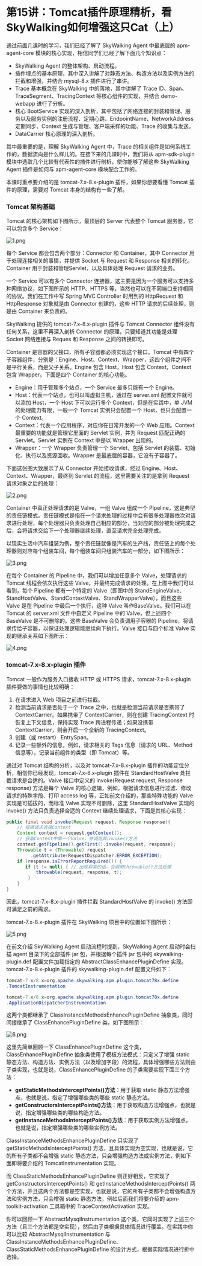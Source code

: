 # 第15讲：Tomcat插件原理精析，看SkyWalking如何增强这只Cat（上）

通过前面几课时的学习，我们已经了解了 SkyWalking Agent 中最底层的 apm-agent-core 模块的核心实现，相信同学们已经了解下面几个知识点：

* SkyWalking Agent 的整体架构、启动流程。
* 插件埋点的基本原理，其中深入讲解了对静态方法、构造方法以及实例方法的拦截和增强，并结合 mysql-8.x 插件进行了串讲。
* Trace 基本概念在 SkyWalking 中的落地，其中讲解了 Trace ID、Span、TraceSegment、TracingContext 等核心组件的实现，并结合 demo-webapp 进行了分析。
* 核心 BootService 实现的深入剖析，其中包括了网络连接的封装和管理、服务以及服务实例的注册流程、定期心跳、EndpointName、NetworkAddress 定期同步、Context 生成与管理、客户端采样的功能、Trace 的收集与发送。
* DataCarrier 核心原理的深入剖析。

其中最重要的是，理解 SkyWalking Agent 中，Trace 的相关组件是如何系统工作的，数据流向是什么样儿的。在接下来的几课时中，我们将从 apm-sdk-plugin 模块中选取几个比较有代表性的插件进行剖析，使你能够了解这些 SkyWalking Agent 插件是如何与 apm-agent-core 模块配合工作的。

本课时重点要介绍的是 tomcat-7.x-8.x-plugin 插件，如果你想要看懂 Tomcat 插件的原理，需要对 Tomcat 本身的结构有一些了解。

### Tomcat 架构基础

Tomcat 的核心架构如下图所示，最顶层的 Server 代表整个 Tomcat 服务器，它可以包含多个 Service：


<Image alt="1.png" src="https://s0.lgstatic.com/i/image3/M01/0A/5A/CgoCgV6nzhOAav2wAAJz0wrnIb8899.png"/> 


每个 Service 都会包含两个部分：Connector 和 Container，其中 Connector 用于处理连接相关的事情，并提供 Socket 与 Request 和 Response 相关的转化。Container 用于封装和管理Servlet，以及具体处理 Request 请求的业务。

一个 Service 可以有多个 Connector 连接器，这主要是因为一个服务可以支持多种网络协议，如下图所示的 HTTP、HTTPS 等，当然也可以在不同端口支持相同的协议。我们在工作中写 Spring MVC Controller 时用到的 HttpRequest 和 HttpResponse 对象就是由 Connector 创建的，这些 HTTP 请求的后续处理，则是由 Container 来负责的。

SkyWalking 提供的 tomcat-7.x-8.x-plugin 插件与 Tomcat Connector 组件没有任何关系，这里不再深入剖析 Connector 的原理，只要知道其功能是处理 Socket 网络连接与 Reques 和 Response 之间的转换即可。

Container 是容器的父接口，所有子容器都必须实现这个接口。Tomcat 中有四个子容器组件，分别是：Engine、Host、Context、Wrapper，这四个组件之间不是平行关系，而是父子关系。Engine 包含 Host，Host 包含 Context，Context 包含 Wrapper。下面是四个 Container 的核心功能。

* Engine：用于管理多个站点，一个 Service 最多只能有一个 Engine。
* Host：代表一个站点，也可以叫虚拟主机，通过在 server.xml 配置文件就可以添加 Host，一个 Host 下可以运行多个 Context，但是在实践中，单 JVM 的处理能力有限，一般一个 Tomcat 实例只会配置一个 Host，也只会配置一个 Context。
* Context：代表一个应用程序，对应你在日常开发的一个 Web 应用。Context 最重要的功能就是管理它里面的 Servlet 实例，并为 Request 匹配正确的 Servlet。Servlet 实例在 Context 中是以 Wrapper 出现的。
* Wrapper：一个 Wrapper 负责管理一个 Servlet，包括 Servlet 的装载、初始化、执行以及资源回收。Wrapper 是最底层的容器，它没有子容器了。

下面这张图大致展示了从 Connector 开始接收请求，经过 Engine、Host、Context、Wrapper，最终到 Servlet 的流程，这里需要关注的是拿到 Request 请求对象之后的处理：


<Image alt="2.png" src="https://s0.lgstatic.com/i/image3/M01/0A/5B/CgoCgV6nzlmAEVwIAAL7sBPspMA637.png"/> 


Container 中真正处理请求的是 Valve，一组 Valve 组成一个 Pipeline，这是典型的责任链模式。责任链模式是指在一个请求处理的过程中会有很多处理器依次对请求进行处理，每个处理器只负责处理自己相应的部分，当对应的部分被处理完成之后，会将请求交给下一个处理器继续处理，直至请求完全处理完成。

以现实生活中汽车组装为例，整个责任链就像是汽车的生产线，责任链上的每个处理器则对应每个组装车间，每个组装车间只组装汽车的一部分，如下图所示：


<Image alt="3.png" src="https://s0.lgstatic.com/i/image3/M01/0A/5B/CgoCgV6nzmmAcpAbAACdLrM19_c471.png"/> 


在每个 Container 的 Pipeline 中，我们可以增加任意多个 Valve，处理请求的 Tomcat 线程会依次执行这些 Valve，并最终完成请求的处理。在上图中我们可以看到，每个 Pipeline 都有一个特定的 Valve（即图中的 StandEngineValve、StandHostValve、StandContextValve、StandWrapperValve），而且这些 Valve 是在 Pipeline 中最后一个执行，这种 Valve 叫作BaseValve。我们可以在 Tomcat 的 server.xml 文件中自定义 Pipeline 中的 Valve，但上述四个 BaseValve 是不可删除的。这些 BaseValve 会负责调用子容器的 Pipeline，将请求传给子容器，以保证处理逻辑能继续向下执行。Valve 接口与四个标准 Valve 实现的继承关系如下图所示：


<Image alt="4.png" src="https://s0.lgstatic.com/i/image3/M01/17/89/Ciqah16nznSAYGnWAAETh59IW7M573.png"/> 


### tomcat-7.x-8.x-plugin 插件

Tomcat 一般作为服务入口接收 HTTP 或 HTTPS 请求，tomcat-7.x-8.x-plugin 插件要做的事情也比较明确：

1. 在请求进入 Web 项目之前进行拦截。
2. 检测当前请求是否处于一个 Trace 之中，也就是检测当前请求是否携带了 ContextCarrier。如果携带了 ContextCarrier，则在创建 TracingContext 时恢复上下文信息，保持实现 Trace 跨进程传递；如果没携带 ContextCarrier，则会开启一个全新的 TracingContext。
3. 创建（或 restart） EntrySpan。
4. 记录一些额外的信息，例如，请求相关的 Tags 信息（请求的 URL、Method 信息等），记录当前组件的类型（即 Tomcat）等。

通过对 Tomcat 结构的分析，以及对 tomcat-7.x-8.x-plugin 插件的功能定位分析，相信你已经发现，tomcat-7.x-8.x-plugin 插件在 StandardHostValve 处拦截请求是合适的。Valve 接口中定义的 invoke(Request request, Response response) 方法是每个 Valve 的核心逻辑，例如，根据请求信息进行过滤、修改请求的特殊字段、打印 access log 等，正如前文介绍的，那些特殊功能的 Valve 实现是可插拔的，而标准 Valve 实现不可删除，这里 StandardHostValve 实现的 invoke() 方法只负责选择合适的 Context 继续处理请求，下面是其核心实现：

```java
public final void invoke(Request request, Response response){
    // 根据请求选择Context
    Context context = request.getContext(); 
    // 获取Context中第一个Valve，并调用其invoke()方法
    context.getPipeline().getFirst().invoke(request, response);
    Throwable t = (Throwable) request
         .getAttribute(RequestDispatcher.ERROR_EXCEPTION);
    if (response.isErrorReportRequired()) {
       if (t != null) { // 出现异常的话，会调用throwable()方法处理
           throwable(request, response, t);
        }
    }
}
```

因此，tomcat-7.x-8.x-plugin 插件拦截 StandardHostValve 的 invoke() 方法即可满足之前的需求。

tomcat-7.x-8.x-plugin 插件在 SkyWalking 项目中的位置如下图所示：


<Image alt="5.png" src="https://s0.lgstatic.com/i/image3/M01/17/8A/Ciqah16nzs-AaQEyAANfduRtXP8265.png"/> 


在前文介绍 SkyWalking Agent 启动流程时提到，SkyWalking Agent 启动时会扫描 agent 目录下的全部插件 jar 包，并根据每个插件 jar 包中的 skywalking-plugin.def 配置文件加载指定的 AbstractClassEnhancePluginDefine 实现。tomcat-7.x-8.x-plugin 插件的 skywalking-plugin.def 配置文件如下：

```java
tomcat-7.x/8.x=org.apache.skywalking.apm.plugin.tomcat78x.define
.TomcatInstrumentation

tomcat-7.x/8.x=org.apache.skywalking.apm.plugin.tomcat78x.define
.ApplicationDispatcherInstrumentation
```

这两个类都继承了 ClassInstanceMethodsEnhancePluginDefine 抽象类，同时间接继承了 ClassEnhancePluginDefine 类，如下图所示：


<Image alt="6.png" src="https://s0.lgstatic.com/i/image3/M01/17/8A/Ciqah16nzu2AXC4aAACqCsqjVe0795.png"/> 


这里先简单回顾一下 ClassEnhancePluginDefine 这个类，ClassEnhancePluginDefine 抽象类使用了模板方法模式：只定义了增强 static 静态方法、构造方法、实例方法（以及增加字段）的流程，具体增强哪些方法则由子类实现，也就是说，ClassEnhancePluginDefine 的子类需要实现下面三个方法：

* **getStaticMethodsInterceptPoints()方法**：用于获取 static 静态方法增强点，也就是说，指定了增强哪些类的哪些 static 静态方法。
* **getConstructorsInterceptPoints()方法**：用于获取构造方法增强点，也就是说，指定增强哪些类的哪些构造方法。
* **getInstanceMethodsInterceptPoints()方法**：用于获取实例方法增强点，也就是说，指定增强哪些类的哪些实例方法。

ClassInstanceMethodsEnhancePluginDefine 只实现了 getStaticMethodsInterceptPoints() 方法，且具体实现为空实现，也就是说，它的所有子类都不会增强 static 静态方法，只会增强构造方法或实例方法，例如下面即将要介绍的 TomcatInstrumentation 实现。

而 ClassStaticMethodsEnhancePluginDefine 则正好相反，它实现了 getConstructorsInterceptPoints() 和 getInstanceMethodsInterceptPoints() 两个方法，并且这两个方法都是空实现，也就是说，它的所有子类都不会增强构造方法和实例方法，只会增强 static 静态方法，例如后面我们将要介绍的 apm-toolkit-activation 工具箱中的 TraceContextActivation 实现。

你可以回顾一下 AbstractMysqlInstrumentation 这个类，它同时实现了上述三个方法（且三个方法都是空实现），然后由子类根据具体情况进行覆盖。在实践中你可以比较 AbstractMysqlInstrumentation 与 ClassInstanceMethodsEnhancePluginDefine、ClassStaticMethodsEnhancePluginDefine 的设计方式，根据实际情况进行折中选择。

